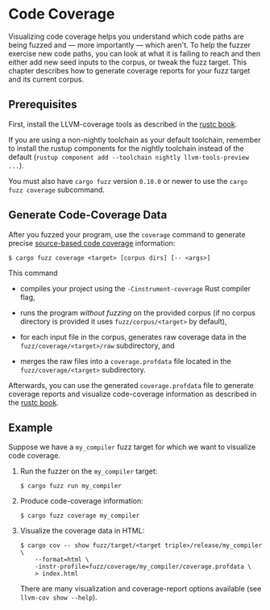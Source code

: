 # Code Coverage

Visualizing code coverage helps you understand which code paths are being fuzzed
and &mdash; more importantly &mdash; which aren't. To help the fuzzer exercise
new code paths, you can look at what it is failing to reach and then either add
new seed inputs to the corpus, or tweak the fuzz target. This chapter describes
how to generate coverage reports for your fuzz target and its current corpus.

## Prerequisites

First, install the LLVM-coverage tools as described in the [rustc book][install-cov-tools].

If you are using a non-nightly toolchain as your default toolchain, remember to
install the rustup components for the nightly toolchain instead of the default
(`rustup component add --toolchain nightly llvm-tools-preview ...`).

You must also have `cargo fuzz` version `0.10.0` or newer to use the `cargo fuzz
coverage` subcommand.

## Generate Code-Coverage Data

After you fuzzed your program, use the `coverage` command to generate precise
[source-based code coverage][source-based-code-cov] information:

```shell
$ cargo fuzz coverage <target> [corpus dirs] [-- <args>]
```

This command

- compiles your project using the `-Cinstrument-coverage` Rust compiler flag,

- runs the program _without fuzzing_ on the provided corpus (if no corpus
  directory is provided it uses `fuzz/corpus/<target>` by default),

- for each input file in the corpus, generates raw coverage data in the
  `fuzz/coverage/<target>/raw` subdirectory, and

- merges the raw files into a `coverage.profdata` file located in the
  `fuzz/coverage/<target>` subdirectory.

Afterwards, you can use the generated `coverage.profdata` file to generate
coverage reports and visualize code-coverage information as described in the
[rustc book][create-reports].

## Example

Suppose we have a `my_compiler` fuzz target for which we want to visualize code
coverage.

1. Run the fuzzer on the `my_compiler` target:

   ```shell
   $ cargo fuzz run my_compiler
   ```

2. Produce code-coverage information:

   ```shell
   $ cargo fuzz coverage my_compiler
   ```

2. Visualize the coverage data in HTML:

   ```shell
   $ cargo cov -- show fuzz/target/<target triple>/release/my_compiler \
       --format=html \
       -instr-profile=fuzz/coverage/my_compiler/coverage.profdata \
       > index.html
   ```

   There are many visualization and coverage-report options available (see `llvm-cov show --help`).

[install-cov-tools]: https://doc.rust-lang.org/stable/rustc/instrument-coverage.html#installing-llvm-coverage-tools
[source-based-code-cov]: https://blog.rust-lang.org/inside-rust/2020/11/12/source-based-code-coverage.html
[create-reports]: https://doc.rust-lang.org/stable/rustc/instrument-coverage.html#running-the-instrumented-binary-to-generate-raw-coverage-profiling-data

